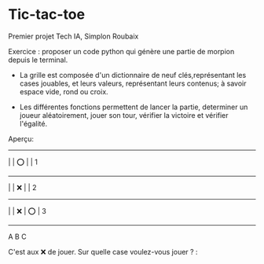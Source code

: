 # Tic-tac-toe
Premier projet Tech IA, Simplon Roubaix

Exercice : proposer un code python qui génère une partie de morpion depuis le terminal.

- La grille est composée d'un dictionnaire de neuf clés,représentant les cases jouables, et leurs valeurs, représentant leurs contenus; à savoir espace vide, rond ou croix.

- Les différentes fonctions permettent de lancer la partie, determiner un joueur aléatoirement, jouer son tour, vérifier la victoire et vérifier l'égalité.

Aperçu: 

  ---- ---- ---- 
 |    | ⭕ |    | 1 
  ---- ---- ---- 
 |    | ❌ |    | 2 
  ---- ---- ---- 
 |    | ❌ | ⭕ | 3 
  ---- ---- ---- 
   A    B     C 

C'est aux ❌ de jouer.
Sur quelle case voulez-vous jouer ? : 
